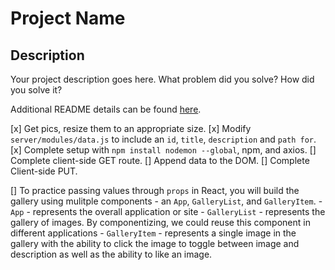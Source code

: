 # Project Name

## Description

Your project description goes here. What problem did you solve? How did you solve it?

Additional README details can be found [here](https://github.com/PrimeAcademy/readme-template/blob/master/README.md).

[x] Get pics, resize them to an appropriate size.
[x] Modify `server/modules/data.js` to include an `id`, `title`, `description` and `path for`.
[x] Complete setup with `npm install nodemon --global`, npm, and axios.
[] Complete client-side GET route.
[] Append data to the DOM.
[] Complete Client-side PUT.

[] To practice passing values through `props` in React, you will build the gallery using mulitple components - an `App`, `GalleryList`, and `GalleryItem`.
    - `App` - represents the overall application or site 
    - `GalleryList` - represents the gallery of images. By componentizing, we could reuse this component in different applications
    - `GalleryItem` - represents a single image in the gallery with the ability to click the image to toggle between image and description as well as the ability to like an image.